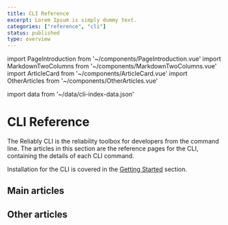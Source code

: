 ```yaml
---
title: CLI Reference
excerpt: Lorem Ipsum is simply dummy text.
categories: ["reference", "cli"]
status: published
type: overview
---
```

import PageIntroduction from '~/components/PageIntroduction.vue'
import MarkdownTwoColumns from '~/components/MarkdownTwoColumns.vue'
import ArticleCard from '~/components/ArticleCard.vue'
import OtherArticles from '~/components/OtherArticles.vue'

import data from '~/data/cli-index-data.json'

# CLI Reference

<PageIntroduction>

The Reliably CLI is the reliability toolbox for developers from the command
line. The articles in this section are the reference pages for the CLI,
containing the details of each CLI command.

Installation for the CLI is covered in the [Getting Started][cli-install]
section.

</PageIntroduction>

[cli-install]: /getting-started/install/

## Main articles

<MarkdownTwoColumns>
  <ArticleCard
    title="reliably auth"
    description="Log in, log out, and verify your authentication with Reliably."
    link="/reference/cli/reliably-auth/"
  />
  <ArticleCard
    title="reliably scan"
    description="Scan your Kubernetes manifests for Reliably Suggestions."
    link="/reference/cli/reliably-scan/"
  />
</MarkdownTwoColumns>

## Other articles

<OtherArticles :links="data.links" />
